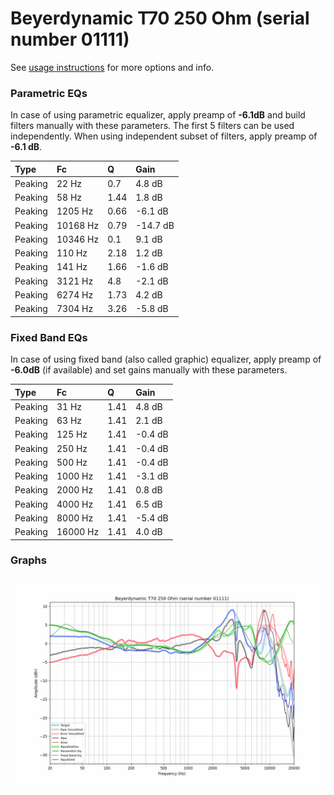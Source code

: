 # Beyerdynamic T70 250 Ohm (serial number 01111)
See [usage instructions](https://github.com/jaakkopasanen/AutoEq#usage) for more options and info.

### Parametric EQs
In case of using parametric equalizer, apply preamp of **-6.1dB** and build filters manually
with these parameters. The first 5 filters can be used independently.
When using independent subset of filters, apply preamp of **-6.1 dB**.

| Type    | Fc       |    Q | Gain     |
|:--------|:---------|:-----|:---------|
| Peaking | 22 Hz    | 0.7  | 4.8 dB   |
| Peaking | 58 Hz    | 1.44 | 1.8 dB   |
| Peaking | 1205 Hz  | 0.66 | -6.1 dB  |
| Peaking | 10168 Hz | 0.79 | -14.7 dB |
| Peaking | 10346 Hz | 0.1  | 9.1 dB   |
| Peaking | 110 Hz   | 2.18 | 1.2 dB   |
| Peaking | 141 Hz   | 1.66 | -1.6 dB  |
| Peaking | 3121 Hz  | 4.8  | -2.1 dB  |
| Peaking | 6274 Hz  | 1.73 | 4.2 dB   |
| Peaking | 7304 Hz  | 3.26 | -5.8 dB  |

### Fixed Band EQs
In case of using fixed band (also called graphic) equalizer, apply preamp of **-6.0dB**
(if available) and set gains manually with these parameters.

| Type    | Fc       |    Q | Gain    |
|:--------|:---------|:-----|:--------|
| Peaking | 31 Hz    | 1.41 | 4.8 dB  |
| Peaking | 63 Hz    | 1.41 | 2.1 dB  |
| Peaking | 125 Hz   | 1.41 | -0.4 dB |
| Peaking | 250 Hz   | 1.41 | -0.4 dB |
| Peaking | 500 Hz   | 1.41 | -0.4 dB |
| Peaking | 1000 Hz  | 1.41 | -3.1 dB |
| Peaking | 2000 Hz  | 1.41 | 0.8 dB  |
| Peaking | 4000 Hz  | 1.41 | 6.5 dB  |
| Peaking | 8000 Hz  | 1.41 | -5.4 dB |
| Peaking | 16000 Hz | 1.41 | 4.0 dB  |

### Graphs
![](./Beyerdynamic%20T70%20250%20Ohm%20(serial%20number%2001111).png)